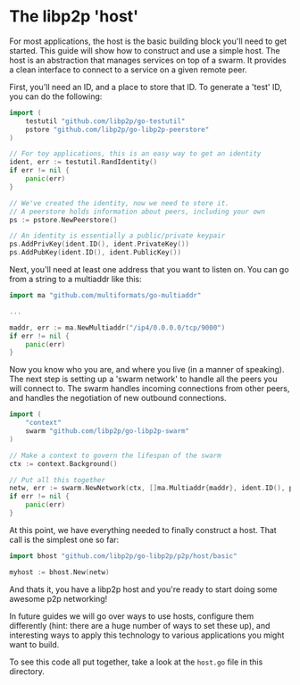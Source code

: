 # The libp2p 'host'
For most applications, the host is the basic building block you'll need to get
started. This guide will show how to construct and use a simple host.
The host is an abstraction that manages services on top of a swarm. It provides
a clean interface to connect to a service on a given remote peer.

First, you'll need an ID, and a place to store that ID. To generate a 'test'
ID, you can do the following:
```go
import (
	testutil "github.com/libp2p/go-testutil"
	pstore "github.com/libp2p/go-libp2p-peerstore"
)

// For toy applications, this is an easy way to get an identity
ident, err := testutil.RandIdentity()
if err != nil {
	panic(err)
}

// We've created the identity, now we need to store it.
// A peerstore holds information about peers, including your own
ps := pstore.NewPeerstore()

// An identity is essentially a public/private keypair
ps.AddPrivKey(ident.ID(), ident.PrivateKey())
ps.AddPubKey(ident.ID(), ident.PublicKey())
```

Next, you'll need at least one address that you want to listen on. You can go
from a string to a multiaddr like this:
```go
import ma "github.com/multiformats/go-multiaddr"

...

maddr, err := ma.NewMultiaddr("/ip4/0.0.0.0/tcp/9000")
if err != nil {
	panic(err)
}
```

Now you know who you are, and where you live (in a manner of speaking). The
next step is setting up a 'swarm network' to handle all the peers you will
connect to. The swarm handles incoming connections from other peers, and
handles the negotiation of new outbound connections.
```go
import (
	"context"
	swarm "github.com/libp2p/go-libp2p-swarm"
)

// Make a context to govern the lifespan of the swarm
ctx := context.Background()

// Put all this together
netw, err := swarm.NewNetwork(ctx, []ma.Multiaddr{maddr}, ident.ID(), ps, nil)
if err != nil {
	panic(err)
}
```

At this point, we have everything needed to finally construct a host. That call
is the simplest one so far:
```go
import bhost "github.com/libp2p/go-libp2p/p2p/host/basic"

myhost := bhost.New(netw)
```

And thats it, you have a libp2p host and you're ready to start doing some
awesome p2p networking!

In future guides we will go over ways to use hosts, configure them differently
(hint: there are a huge number of ways to set these up), and interesting ways
to apply this technology to various applications you might want to build.

To see this code all put together, take a look at the `host.go` file in this
directory.
